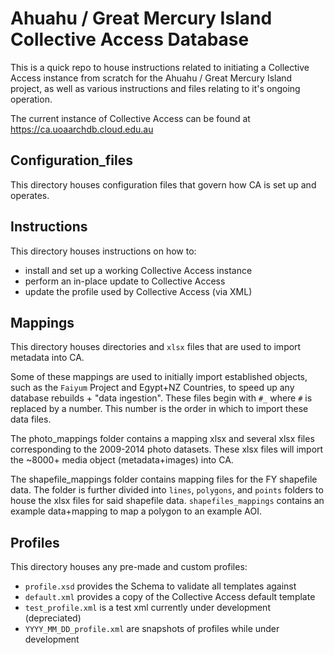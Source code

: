 # Ahuahu / Great Mercury Island Collective Access Database

This is a quick repo to house instructions related to initiating a Collective Access
instance from scratch for the Ahuahu / Great Mercury Island project, as well as
various instructions and files relating to it's ongoing operation.

The current instance of Collective Access can be found at https://ca.uoaarchdb.cloud.edu.au

## Configuration_files

This directory houses configuration files that govern how CA is set up and operates.

## Instructions

This directory houses instructions on how to:

* install and set up a working Collective Access instance
* perform an in-place update to Collective Access
* update the profile used by Collective Access (via XML)

## Mappings

This directory houses directories and `xlsx` files that are used to import metadata 
into CA. 

Some of these mappings are used to initially import established objects,
such as the `Faiyum` Project and Egypt+NZ Countries, to speed up any database rebuilds + "data ingestion".
These files begin with `#_` where `#` is replaced by a number. This number is the order in which
to import these data files.

The photo_mappings folder contains a mapping xlsx and several xlsx files corresponding to the 2009-2014 
photo datasets. These xlsx files will import the ~8000+ media object (metadata+images) into CA.

The shapefile_mappings folder contains mapping files for the FY shapefile data.
The folder is further divided into `lines`, `polygons`, and `points` folders to house the xlsx files
for said shapefile data. `shapefiles_mappings` contains an example data+mapping to map a polygon to an
example AOI.


## Profiles

This directory houses any pre-made and custom profiles:

* `profile.xsd` provides the Schema to validate all templates against
* `default.xml` provides a copy of the Collective Access default template
* `test_profile.xml` is a test xml currently under development (depreciated)
* `YYYY_MM_DD_profile.xml` are snapshots of profiles while under development